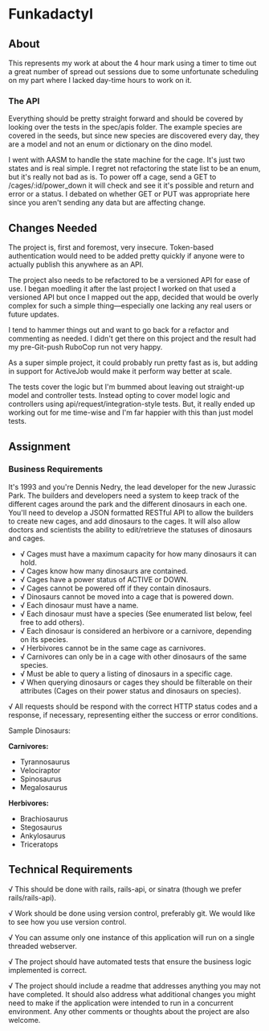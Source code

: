 # Funkadactyl
## About
This represents my work at about the 4 hour mark using a timer to time out a great number of spread out sessions due to some unfortunate scheduling on my part where I lacked day-time hours to work on it.

### The API
Everything should be pretty straight forward and should be covered by looking over the tests in the spec/apis folder. The example species are covered in the seeds, but since new species are discovered every day, they are a model and not an enum or dictionary on the dino model. 

I went with AASM to handle the state machine for the cage. It's just two states and is real simple. I regret not refactoring the state list to be an enum, but it's really not bad as is. To power off a cage, send a GET to /cages/:id/power_down it will check and see it it's possible and return and error or a status. I debated on whether GET or PUT was appropriate here since you aren't sending any data but are affecting change. 

## Changes Needed
The project is, first and foremost, very insecure. Token-based authentication would need to be added pretty quickly if anyone were to actually publish this anywhere as an API. 

The project also needs to be refactored to be a versioned API for ease of use. I began moedling it after the last project I worked on that used a versioned API but once I mapped out the app, decided that would be overly complex for such a simple thing—especially one lacking any real users or future updates.

I tend to hammer things out and want to go back for a refactor and commenting as needed. I didn't get there on this project and the result had my pre-Git-push RuboCop run not very happy. 

As a super simple project, it could probably run pretty fast as is, but adding in support for ActiveJob would make it perform way better at scale.

The tests cover the logic but I'm bummed about leaving out straight-up model and controller tests. Instead opting to cover model logic and controllers using api/request/integration-style tests. But, it really ended up working out for me time-wise and I'm far happier with this than just model tests.

## Assignment
### Business Requirements

It's 1993 and you're Dennis Nedry, the lead developer for the new Jurassic Park. The builders and developers need a system to keep track of the different cages around the park and the different dinosaurs in each one. You'll need to develop a JSON formatted RESTful API to allow the builders to create new cages, and add dinosaurs to the cages. It will also allow doctors and scientists the ability to edit/retrieve the statuses of dinosaurs and cages.

* √ Cages must have a maximum capacity for how many dinosaurs it can hold.
* √ Cages know how many dinosaurs are contained.
* √ Cages have a power status of ACTIVE or DOWN.
* √ Cages cannot be powered off if they contain dinosaurs.
* √ Dinosaurs cannot be moved into a cage that is powered down.
* √ Each dinosaur must have a name.
* √ Each dinosaur must have a species (See enumerated list below, feel free to add others).
* √ Each dinosaur is considered an herbivore or a carnivore, depending on its species.
* √ Herbivores cannot be in the same cage as carnivores.
* √ Carnivores can only be in a cage with other dinosaurs of the same species.
* √ Must be able to query a listing of dinosaurs in a specific cage.
* √ When querying dinosaurs or cages they should be filterable on their attributes (Cages on their power status and dinosaurs on species).

√ All requests should be respond with the correct HTTP status codes and a response, if necessary, representing either the success or error conditions.

Sample Dinosaurs:

**Carnivores:**
* Tyrannosaurus
* Velociraptor
* Spinosaurus
* Megalosaurus

**Herbivores:**
* Brachiosaurus
* Stegosaurus
* Ankylosaurus
* Triceratops

Technical Requirements
----------------------

√ This should be done with rails, rails-api, or sinatra (though we prefer rails/rails-api).

√ Work should be done using version control, preferably git. We would like to see how you use version control.

√ You can assume only one instance of this application will run on a single threaded webserver.

√ The project should have automated tests that ensure the business logic implemented is correct.

√ The project should include a readme that addresses anything you may not have completed. It should also address what additional changes you might need to make if the application were intended to run in a concurrent environment. Any other comments or thoughts about the project are also welcome.
